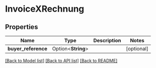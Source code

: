 # InvoiceXRechnung

## Properties

Name | Type | Description | Notes
------------ | ------------- | ------------- | -------------
**buyer_reference** | Option<**String**> |  | [optional]

[[Back to Model list]](../README.md#documentation-for-models) [[Back to API list]](../README.md#documentation-for-api-endpoints) [[Back to README]](../README.md)


